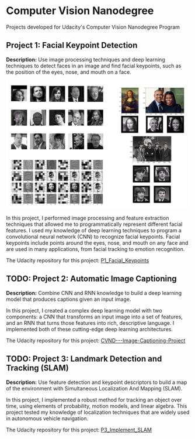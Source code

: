 # Computer Vision Nanodegree
Projects developed for Udacity's Computer Vision Nanodegree Program

## Project 1: Facial Keypoint Detection

**Description:** Use image processing techniques and deep learning techniques to detect faces in an image and find facial keypoints, such as the position of the eyes, nose, and mouth on a face.

![Facial Keypoint Detection](P1_Facial_Keypoints/images/p1_results.png)

In this project, I performed image processing and feature extraction techniques that allowed me to programmatically represent different facial features. I used my knowledge of deep learning techniques to program a convolutional neural network (CNN) to recognize facial keypoints. Facial keypoints include points around the eyes, nose, and mouth on any face and are used in many applications, from facial tracking to emotion recognition.

The Udacity repository for this project: [P1_Facial_Keypoints](https://github.com/udacity/P1_Facial_Keypoints)

## TODO: Project 2: Automatic Image Captioning
**Description:** Combine CNN and RNN knowledge to build a deep learning model that produces captions given an input image.

In this project, I created a complex deep learning model with two components: a CNN that transforms an input image into a set of features, and an RNN that turns those features into rich, descriptive language. I implemented both of these cutting-edge deep learning architectures.

The Udacity repository for this project: [CVND---Image-Captioning-Project](https://github.com/udacity/CVND---Image-Captioning-Project)

## TODO: Project 3: Landmark Detection and Tracking (SLAM)
**Description:** Use feature detection and keypoint descriptors to build a map of the environment with Simultaneous Localization And Mapping (SLAM).

In this project, I implemented a robust method for tracking an object over time, using elements of probability, motion models, and linear algebra. This project tested my knowledge of localization techniques that are widely used in autonomous vehicle navigation.

The Udacity repository for this project: [P3_Implement_SLAM](https://github.com/udacity/P3_Implement_SLAM)
